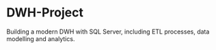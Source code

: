 # DWH-Project
Building a modern DWH with SQL Server, including ETL processes, data modelling and analytics.

